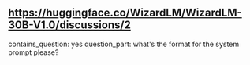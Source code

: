 ## https://huggingface.co/WizardLM/WizardLM-30B-V1.0/discussions/2

contains_question: yes
question_part: what's the format for the system prompt please?